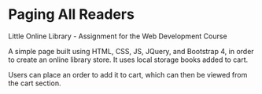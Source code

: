 # Paging All Readers
Little Online Library - Assignment for the Web Development Course

A simple page built using HTML, CSS, JS, JQuery, and Bootstrap 4, in order to create an online library store. It uses local storage books added to cart.

Users can place an order to add it to cart, which can then be viewed from the cart section.
